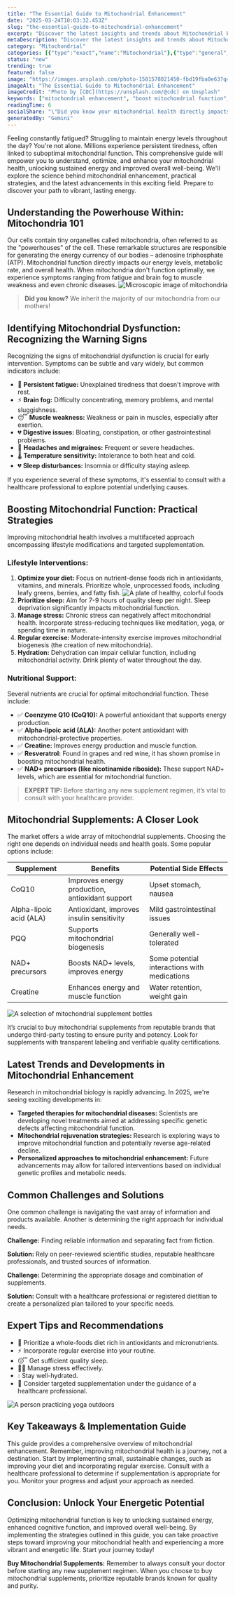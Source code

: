 ```yaml
---
title: "The Essential Guide to Mitochondrial Enhancement"
date: "2025-03-24T10:03:32.453Z"
slug: "the-essential-guide-to-mitochondrial-enhancement"
excerpt: "Discover the latest insights and trends about Mitochondrial Enhancement. This comprehensive guide covers everything you need to know about Mitochondrial Enhancement in 2025."
metaDescription: "Discover the latest insights and trends about Mitochondrial Enhancement. This comprehensive guide covers everything you need to know about Mitochondrial En..."
category: "Mitochondrial"
categories: [{"type":"exact","name":"Mitochondrial"},{"type":"general","name":"Biotechnology"},{"type":"medium","name":"Regenerative Medicine"},{"type":"specific","name":"Cellular Therapy"},{"type":"niche","name":"NAD+ Boosters"}]
status: "new"
trending: true
featured: false
image: "https://images.unsplash.com/photo-1581578021450-fbd19fba0e63?q=85&w=1200&fit=max&fm=webp&auto=compress"
imageAlt: "The Essential Guide to Mitochondrial Enhancement"
imageCredit: "Photo by [CDC](https://unsplash.com/@cdc) on Unsplash"
keywords: ["mitochondrial enhancement", "boost mitochondrial function", "improve mitochondrial health", "mitochondrial supplements", "best mitochondrial support", "increase energy naturally mitochondria", "mitochondrial dysfunction treatment", "mitochondrial health benefits", "buy mitochondrial supplements", "how to improve mitochondrial function"]
readingTime: 6
socialShare: "\"Did you know your mitochondrial health directly impacts your energy levels and overall well-being?  Optimizing mitochondrial function is the key to unlocking sustained energy and improved vitality.\""
generatedBy: "Gemini"
---
```




Feeling constantly fatigued?  Struggling to maintain energy levels throughout the day?  You're not alone.  Millions experience persistent tiredness, often linked to suboptimal mitochondrial function.  This comprehensive guide will empower you to understand, optimize, and enhance your mitochondrial health, unlocking sustained energy and improved overall well-being. We'll explore the science behind mitochondrial enhancement, practical strategies, and the latest advancements in this exciting field.  Prepare to discover your path to vibrant, lasting energy.

## Understanding the Powerhouse Within: Mitochondria 101

Our cells contain tiny organelles called mitochondria, often referred to as the "powerhouses" of the cell.  These remarkable structures are responsible for generating the energy currency of our bodies – adenosine triphosphate (ATP).  Mitochondrial function directly impacts our energy levels, metabolic rate, and overall health.  When mitochondria don't function optimally, we experience symptoms ranging from fatigue and brain fog to muscle weakness and even chronic diseases. ![Microscopic image of mitochondria](https://images.unsplash.com/photo-1531243625752-c0eb5e6fbaf0?q=85&w=1200&fit=max&fm=webp&auto=compress)

> **Did you know?**  We inherit the majority of our mitochondria from our mothers!

## Identifying Mitochondrial Dysfunction: Recognizing the Warning Signs

Recognizing the signs of mitochondrial dysfunction is crucial for early intervention.  Symptoms can be subtle and vary widely, but common indicators include:

* 🔑 **Persistent fatigue:**  Unexplained tiredness that doesn't improve with rest.
* ⚡ **Brain fog:** Difficulty concentrating, memory problems, and mental sluggishness.
* 😴 **Muscle weakness:**  Weakness or pain in muscles, especially after exertion.
* 💔 **Digestive issues:**  Bloating, constipation, or other gastrointestinal problems.
* 🤕 **Headaches and migraines:** Frequent or severe headaches.
* 🌡️ **Temperature sensitivity:**  Intolerance to both heat and cold.
* 💔 **Sleep disturbances:**  Insomnia or difficulty staying asleep.

If you experience several of these symptoms, it's essential to consult with a healthcare professional to explore potential underlying causes.

## Boosting Mitochondrial Function: Practical Strategies

Improving mitochondrial health involves a multifaceted approach encompassing lifestyle modifications and targeted supplementation.

### Lifestyle Interventions:

1. **Optimize your diet:** Focus on nutrient-dense foods rich in antioxidants, vitamins, and minerals.  Prioritize whole, unprocessed foods, including leafy greens, berries, and fatty fish. ![A plate of healthy, colorful foods](https://images.unsplash.com/photo-1549504537-57b91460ba7c?q=85&w=1200&fit=max&fm=webp&auto=compress)
2. **Prioritize sleep:** Aim for 7-9 hours of quality sleep per night.  Sleep deprivation significantly impacts mitochondrial function.
3. **Manage stress:** Chronic stress can negatively affect mitochondrial health.  Incorporate stress-reducing techniques like meditation, yoga, or spending time in nature.
4. **Regular exercise:**  Moderate-intensity exercise improves mitochondrial biogenesis (the creation of new mitochondria).
5. **Hydration:**  Dehydration can impair cellular function, including mitochondrial activity. Drink plenty of water throughout the day.

### Nutritional Support:

Several nutrients are crucial for optimal mitochondrial function.  These include:

* ✅ **Coenzyme Q10 (CoQ10):**  A powerful antioxidant that supports energy production.
* ✅ **Alpha-lipoic acid (ALA):**  Another potent antioxidant with mitochondrial-protective properties.
* ✅ **Creatine:**  Improves energy production and muscle function.
* ✅ **Resveratrol:**  Found in grapes and red wine, it has shown promise in boosting mitochondrial health.
* ✅ **NAD+ precursors (like nicotinamide riboside):**  These support NAD+ levels, which are essential for mitochondrial function.

> **EXPERT TIP:**  Before starting any new supplement regimen, it’s vital to consult with your healthcare provider.

##  Mitochondrial Supplements: A Closer Look

The market offers a wide array of mitochondrial supplements.  Choosing the right one depends on individual needs and health goals.  Some popular options include:

| Supplement           | Benefits                                     | Potential Side Effects |
|-----------------------|---------------------------------------------|------------------------|
| CoQ10                 | Improves energy production, antioxidant support | Upset stomach, nausea   |
| Alpha-lipoic acid (ALA)| Antioxidant, improves insulin sensitivity     | Mild gastrointestinal issues |
| PQQ                   | Supports mitochondrial biogenesis             | Generally well-tolerated |
| NAD+ precursors       | Boosts NAD+ levels, improves energy          | Some potential interactions with medications |
| Creatine              | Enhances energy and muscle function           | Water retention, weight gain |

![A selection of mitochondrial supplement bottles](https://images.unsplash.com/photo-1581578021450-fbd19fba0e63?q=85&w=1200&fit=max&fm=webp&auto=compress)

It’s crucial to buy mitochondrial supplements from reputable brands that undergo third-party testing to ensure purity and potency.  Look for supplements with transparent labeling and verifiable quality certifications.

## Latest Trends and Developments in Mitochondrial Enhancement

Research in mitochondrial biology is rapidly advancing.  In 2025, we're seeing exciting developments in:

* **Targeted therapies for mitochondrial diseases:**  Scientists are developing novel treatments aimed at addressing specific genetic defects affecting mitochondrial function.
* **Mitochondrial rejuvenation strategies:**  Research is exploring ways to improve mitochondrial function and potentially reverse age-related decline.
* **Personalized approaches to mitochondrial enhancement:**  Future advancements may allow for tailored interventions based on individual genetic profiles and metabolic needs.

## Common Challenges and Solutions

One common challenge is navigating the vast array of information and products available.  Another is determining the right approach for individual needs.

**Challenge:**  Finding reliable information and separating fact from fiction.

**Solution:**  Rely on peer-reviewed scientific studies, reputable healthcare professionals, and trusted sources of information.

**Challenge:**  Determining the appropriate dosage and combination of supplements.

**Solution:**  Consult with a healthcare professional or registered dietitian to create a personalized plan tailored to your specific needs.

## Expert Tips and Recommendations

* 🔑 Prioritize a whole-foods diet rich in antioxidants and micronutrients.
* ⚡ Incorporate regular exercise into your routine.
* 😴 Get sufficient quality sleep.
* 🧘‍♀️ Manage stress effectively.
* 💧 Stay well-hydrated.
* 💊 Consider targeted supplementation under the guidance of a healthcare professional.

![A person practicing yoga outdoors](https://images.unsplash.com/photo-1581578017306-7334b15283df?q=85&w=1200&fit=max&fm=webp&auto=compress)

## Key Takeaways & Implementation Guide

This guide provides a comprehensive overview of mitochondrial enhancement.  Remember, improving mitochondrial health is a journey, not a destination.  Start by implementing small, sustainable changes, such as improving your diet and incorporating regular exercise.  Consult with a healthcare professional to determine if supplementation is appropriate for you.  Monitor your progress and adjust your approach as needed.

## Conclusion: Unlock Your Energetic Potential

Optimizing mitochondrial function is key to unlocking sustained energy, enhanced cognitive function, and improved overall well-being. By implementing the strategies outlined in this guide, you can take proactive steps toward improving your mitochondrial health and experiencing a more vibrant and energetic life.  Start your journey today!

**Buy Mitochondrial Supplements:**  Remember to always consult your doctor before starting any new supplement regimen.  When you choose to buy mitochondrial supplements, prioritize reputable brands known for quality and purity.

